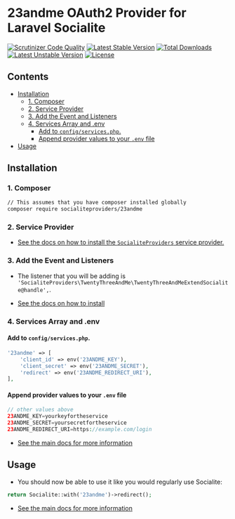 # 23andme OAuth2 Provider for Laravel Socialite

[![Scrutinizer Code Quality](https://img.shields.io/scrutinizer/g/SocialiteProviders/23andme.svg?style=flat-square)](https://scrutinizer-ci.com/g/SocialiteProviders/23andme/?branch=master)
[![Latest Stable Version](https://img.shields.io/packagist/v/socialiteproviders/23andme.svg?style=flat-square)](https://packagist.org/packages/socialiteproviders/23andme)
[![Total Downloads](https://img.shields.io/packagist/dt/socialiteproviders/23andme.svg?style=flat-square)](https://packagist.org/packages/socialiteproviders/23andme)
[![Latest Unstable Version](https://img.shields.io/packagist/vpre/socialiteproviders/23andme.svg?style=flat-square)](https://packagist.org/packages/socialiteproviders/23andme)
[![License](https://img.shields.io/packagist/l/socialiteproviders/23andme.svg?style=flat-square)](https://packagist.org/packages/socialiteproviders/23andme)

<!-- START doctoc generated TOC please keep comment here to allow auto update -->
<!-- DON'T EDIT THIS SECTION, INSTEAD RE-RUN doctoc TO UPDATE -->
## Contents

- [Installation](#installation)
  - [1. Composer](#1-composer)
  - [2. Service Provider](#2-service-provider)
  - [3. Add the Event and Listeners](#3-add-the-event-and-listeners)
  - [4. Services Array and .env](#4-services-array-and-env)
    - [Add to `config/services.php`.](#add-to-configservicesphp)
    - [Append provider values to your `.env` file](#append-provider-values-to-your-env-file)
- [Usage](#usage)

<!-- END doctoc generated TOC please keep comment here to allow auto update -->


## Installation

### 1. Composer

```bash
// This assumes that you have composer installed globally
composer require socialiteproviders/23andme
```

### 2. Service Provider

* [See the docs on how to install the `SocialiteProviders` service provider.](https://github.com/SocialiteProviders/Manager#2-service-provider)


### 3. Add the Event and Listeners

* The listener that you will be adding is `'SocialiteProviders\TwentyThreeAndMe\TwentyThreeAndMeExtendSocialite@handle',`.

* [See the docs on how to install](https://github.com/SocialiteProviders/Manager#3-add-the-event-and-listeners)

### 4. Services Array and .env

#### Add to `config/services.php`.

```php
'23andme' => [
    'client_id' => env('23ANDME_KEY'),
    'client_secret' => env('23ANDME_SECRET'),
    'redirect' => env('23ANDME_REDIRECT_URI'),
],
```

#### Append provider values to your `.env` file

```php
// other values above
23ANDME_KEY=yourkeyfortheservice
23ANDME_SECRET=yoursecretfortheservice
23ANDME_REDIRECT_URI=https://example.com/login
```

* [See the main docs for more information](https://github.com/SocialiteProviders/Manager#4-services-array-and-env)


## Usage

* You should now be able to use it like you would regularly use Socialite:

```php
return Socialite::with('23andme')->redirect();
```

* [See the main docs for more information](https://github.com/SocialiteProviders/Manager#usage)
